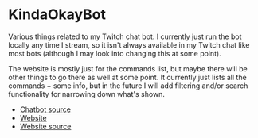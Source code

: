 # KindaOkayBot

Various things related to my Twitch chat bot. I currently just run the bot locally any time I stream, so it isn't always available in my Twitch chat like most bots (although I may look into changing this at some point).

The website is mostly just for the commands list, but maybe there will be other things to go there as well at some point. It currently just lists all the commands + some info, but in the future I will add filtering and/or search functionality for narrowing down what's shown.

- [Chatbot source](./chatbot/index.ts)
- [Website](https://verygooddev.github.io/kindaokaybot)
- [Website source](./src/index.tsx)

